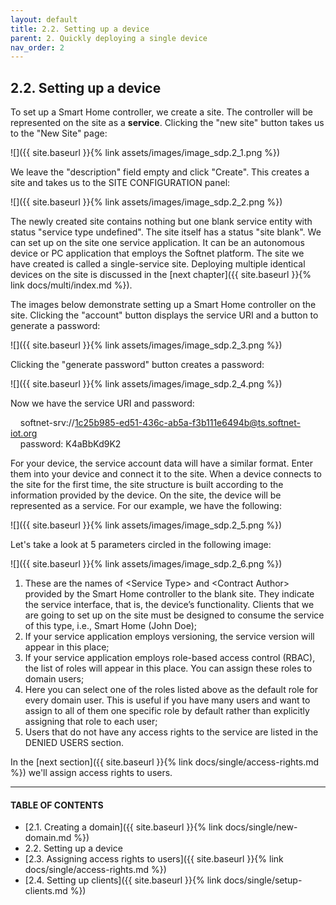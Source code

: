 ```yaml
---
layout: default
title: 2.2. Setting up a device
parent: 2. Quickly deploying a single device
nav_order: 2
---
```


## 2.2. Setting up a device

To set up a Smart Home controller, we create a site. The controller will be represented on the site as a **service**. Clicking the "new site" button takes us to the "New Site" page:

![]({{ site.baseurl }}{% link assets/images/image_sdp.2_1.png %})

We leave the "description" field empty and click "Create". This creates a site and takes us to the SITE CONFIGURATION panel:

![]({{ site.baseurl }}{% link assets/images/image_sdp.2_2.png %})

The newly created site contains nothing but one blank service entity with status "<span class="text-red">service type undefined</span>". The site itself has a status "<span class="text-red">site blank</span>". We can set up on the site one service application. It can be an autonomous device or PC application that employs the Softnet platform. The site we have created is called a single-service site. Deploying multiple identical devices on the site is discussed in the [next chapter]({{ site.baseurl }}{% link docs/multi/index.md %}).  

The images below demonstrate setting up a Smart Home controller on the site. Clicking the "account" button displays the service URI and a button to generate a password:

![]({{ site.baseurl }}{% link assets/images/image_sdp.2_3.png %})

Clicking the "generate password" button creates a password:

![]({{ site.baseurl }}{% link assets/images/image_sdp.2_4.png %})

Now we have the service URI and password:  

&nbsp;&nbsp;&nbsp;&nbsp;softnet-srv://1c25b985-ed51-436c-ab5a-f3b111e6494b@ts.softnet-iot.org  
&nbsp;&nbsp;&nbsp;&nbsp;<span class="text-orange">password:</span> K4aBbKd9K2  

For your device, the service account data will have a similar format. Enter them into your device and connect it to the site. When a device connects to the site for the first time, the site structure is built according to the information provided by the device. On the site, the device will be represented as a service. For our example, we have the following:

![]({{ site.baseurl }}{% link assets/images/image_sdp.2_5.png %})

Let's take a look at 5 parameters circled in the following image:

![]({{ site.baseurl }}{% link assets/images/image_sdp.2_6.png %})

1.	These are the names of &lt;<span class="text-st">Service Type</span>&gt; and &lt;<span class="text-st">Contract Author</span>&gt; provided by the Smart Home controller to the blank site. They indicate the service interface, that is, the device’s functionality. Clients that we are going to set up on the site must be designed to consume the service of this type, i.e.,  <span class="text-st">Smart Home</span> (<span class="text-st">John Doe</span>);  
2.	If your service application employs versioning, the service version will appear in this place;  
3.	If your service application employs role-based access control (RBAC), the list of roles will appear in this place. You can assign these roles to domain users;  
4.	Here you can select one of the roles listed above as the default role for every domain user. This is useful if you have many users and want to assign to all of them one specific role by default rather than explicitly assigning that role to each user;  
5.	Users that do not have any access rights to the service are listed in the <span class="text-red">DENIED USERS</span> section.  

In the [next section]({{ site.baseurl }}{% link docs/single/access-rights.md %}) we'll assign access rights to users.

---
#### TABLE OF CONTENTS
* [2.1. Creating a domain]({{ site.baseurl }}{% link docs/single/new-domain.md %})
* 2.2. Setting up a device
* [2.3. Assigning access rights to users]({{ site.baseurl }}{% link docs/single/access-rights.md %})
* [2.4. Setting up clients]({{ site.baseurl }}{% link docs/single/setup-clients.md %})
